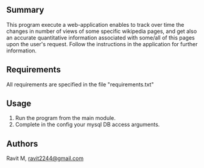 ## Summary
This program execute a web-application enables to track over time the changes in number of views of some specific wikipedia pages, 
and get also an accurate quantitative information associated with some/all of this pages upon the user's request.
Follow the instructions in the application for further information.

## Requirements
All requirements are specified in the file "requirements.txt"

## Usage
1. Run the program from the main module.
2. Complete in the config your mysql DB access arguments.

## Authors
Ravit M, ravit2244@gmail.com
